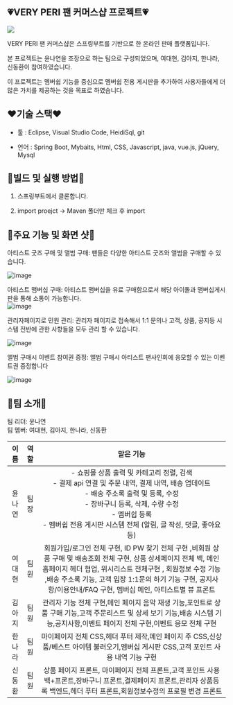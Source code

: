 ## 💗VERY PERI 팬 커머스샵 프로젝트💗


  <img src="https://github.com/dkth1122/Project_4/assets/134511884/501a3588-d12c-4a8a-a3d1-e6adf30834a7"> 


VERY PERI 팬 커머스샵은 스프링부트를 기반으로 한 온라인 판매 플랫폼입니다.  

  
본 프로젝트는 윤나연을 조장으로 하는 팀으로 구성되었으며, 여대현, 김아지, 한나라, 신동환이 참여하였습니다.  

  
이 프로젝트는 멤버쉽 기능을 중심으로 멤버쉽 전용 게시판을 추가하여 사용자들에게 더 많은 가치를 제공하는 것을 목표로 하였습니다.  


## ❤기술 스택❤
- 툴 : Eclipse, Visual Studio Code, HeidiSql, git

   
- 언어 : Spring Boot, Mybaits, Html, CSS, Javascript, java, vue.js, jQuery, Mysql

  
## 🧡빌드 및 실행 방법🧡
1. 스프링부트에서 클론합니다.

   
2. import proejct -> Maven 폴더만 체크 후 import
 
   
## 💛주요 기능 및 화면 샷💛
아티스트 굿즈 구매 및 앨범 구매: 팬들은 다양한 아티스트 굿즈와 앨범을 구매할 수 있습니다.  
  
![image](https://github.com/dkth1122/Project_4/assets/137017144/f4fee684-8bfd-4c03-9592-faa6988db349) 

  

아티스트 맴버십 구매: 아티스트 맴버십을 유료 구매함으로서 해당 아이돌과 맴버십게시판을 통해 소통이 가능합니다.  
![image](https://github.com/dkth1122/Project_4/assets/137017144/8ba4762a-0170-4a99-91a7-20124c9b4e98)  
  

   
관리자페이지로 민원 관리: 관리자 페이지로 접속해서 1:1 문의나 고객, 상품, 공지등 시스템 전반에 관한 사항들을 모두 관리 할 수 있습니다.  

  
![image](https://github.com/dkth1122/Project_4/assets/137017144/a1c02818-bf72-4164-8a5a-024dd2d80bfd)  


    
  
앨범 구매시 이벤트 참여권 증정: 앨범 구매시 아티스트 팬사인회에 응모할 수 있는 이벤트권 증정합니다  
  

   
![image](https://github.com/dkth1122/Project_4/assets/137017144/2a27cc99-2d55-498f-8826-9174f12fc709)  


## 💚팀 소개💚
팀 리더: 윤나연  
팀 멤버: 여대현, 김아지, 한나라, 신동환

|이름|역할|맡은 기능|
|:---:|:---:|:---:|
|윤나연|팀장|- 쇼핑몰 상품 출력 및 카테고리 정렬, 검색<br/>- 결제 api 연결 및 주문 내역, 결제 내역, 배송 업데이트<br/>- 배송 주소록 출력 및 등록, 수정<br/>- 장바구니 등록, 삭제, 수량 수정<br/>- 멤버쉽 등록<br/>- 멤버쉽 전용 게시판 시스템 전체 (알림, 글 작성, 댓글, 좋아요 등)|
|여대현|팀원|회원가입/로그인 전체 구현, ID PW 찾기 전체 구현 ,비회원 상품 구매 및 배송조회 전체 구현, 상품 상세페이지 전체 백, 메인 홈페이지 헤더 협업, 위시리스트 전체구현 , 회원정보 수정 기능 ,배송 주소록 기능, 고객 입장 1:1문의 하기 기능 구현, 공지사항/이용안내/FAQ 구현, 멤버십 메인, 아티스트별 뷰 프론트|
|김아지|팀원|관리자 기능 전체 구현,메인 페이지 음악 재생 기능,포인트로 상품 구매 기능,고객 주문리스트 및 상세 보기 기능,배송 시스템 기능,공지사항,이벤트 페이지 전체 구현,이벤트 응모 전체 구현|
|한나라|팀원|마이페이지 전체 CSS,헤더 푸터 제작,메인 페이지 주 CSS,신상품/베스트 아이템 불러오기,멤버십 게시판 CSS,고객 포인트 사용 내역 기능 구현|
|신동환|팀원|상품 페이지 프론트, 마이페이지 전체 프론트,고객 포인트 사용 백+프론트,장바구니 프론트,결제페이지 프론트,관리자 상품등록  백엔드,헤더 푸터 프론트,회원정보수정의 프로필 변경 프론트


